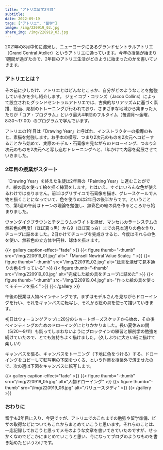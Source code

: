 ```yaml
---
title: "アトリエ留学2年目"
subtitle: 
date: 2022-09-19
tags: ["アトリエ", "留学"]
image: /img/220919_03.jpg
share_img: /img/220919_03.jpg
---
```

2021年の8月中旬に渡米し、ニューヨークにあるグランドセントラルアトリエ（Grand Central Atelier）というアトリエに通っています。今年の授業が始まり1週間が過ぎたので、2年目のアトリエ生活がどのように始まったのかを書いていきます。  

### アトリエとは？
その前に少しだけ、アトリエとはどんなところか、自分がどのようなことを勉強しているかを少し紹介します。
ジェイコブ・コリンズ（Jacob Collins）によって設立されたグランドセントラルアトリエでは、古典的なリアリズムに基づく素描、絵画、彫刻のトレーニングが行われており、さまざまな地域から集まった人たちが「コア・プログラム」という最大4年間のフルタイム（毎週月〜金曜、8:30～17:00）のプログラムで学んでいます。

アトリエの1年目は「Drawing Year」と呼ばれ、インストラクターの指導のもと、素描を勉強します。お手本の模写、つまり2次元のものを2次元へコピーすることから始めて、実際のモデル・石膏像を見ながらのドローイング、つまり3次元のものを2次元へと写し込むトレーニングへと、1年かけて内容を発展させていきました。

### 2年目の授業がスタート
「Drawing Year」を終えた生徒は2年目の「Painting Year」に進むことができ、絵の具を使って絵を描く練習をします。とはいえ、すぐにいろんな色が使えるわけではありません。前半はグリザイユで石膏像を描き、グレースケールで人物を描くことになっていて、色を使うのは2年目の後半からです。ということで、第1週の午前はトーンの理論を勉強し、無彩色の絵の具を作るところから始まりました。   

ヴァンダイクブラウンとチタニウムホワイトを混ぜ、マンセルカラーシステムの無彩色の明度1（ほぼ真っ黒）から9（ほぼ真っ白）までの見本通りの色を作り、チューブに詰めました。2日かけてチューブを完成させると、今度はそれらの色を使い、無彩色の立方体や円柱、球体を描きます。  

{{< gallery caption-effect="fade" >}}
  {{< figure thumb="-thumb" src="/img/220919_01.jpg" alt="「Munsell Newtral Value Scale」" >}}
  {{< figure thumb="-thumb" src="/img/220919_02.jpg" alt="絵具を混ぜて見本通りの色を作っている" >}}
  {{< figure thumb="-thumb" src="/img/220919_03.jpg" alt="完成した絵の具をチューブに詰めた" >}}
  {{< figure thumb="-thumb" src="/img/220919_04.jpg" alt="作った絵の具を使ってモチーフを描く" >}}
{{< /gallery >}}

午後の授業は人物ペインティングです。まずはモデルさんを見ながらドローイングを行い、それをキャンバスに転写し、それから絵の具を使って描いていきます。  

初日はウォーミングアップに20分のショートポーズスケッチから始め、その後ペインティングのためのドローイングにとりかかりました。長い夏休みの間（5/20〜9/11）も鈍ってしまわないようにブロックインの練習と解剖学の勉強を続けていたので、とても気持ちよく描けました。（久しぶりに大きい紙に描けて楽しい!）  

キャンバスを張る、キャンバスをトーニング（下地に色をつける）する、ドローイングをコピーして転写用の下図をつくる、という作業を授業外で済ませたので、次の週は下図をキャンバスに転写します。

{{< gallery caption-effect="fade" >}}
  {{< figure thumb="-thumb" src="/img/220919_05.jpg" alt="人物ドローイング" >}}
  {{< figure thumb="-thumb" src="/img/220919_06.jpg" alt="バリュースタディ" >}}
{{< /gallery >}}

### おわりに
留学も2年目に入り、今更ですが、アトリエでのこれまでの勉強や留学準備、ビザの取得などについてもこれからまとめていこうと思います。それらのことは、一応記録しておこうと思ってメモのような文章を書いてきていたのですが、せっかくなのでどこかにまとめていこうと思い、今になってブログのようなものを書き始めたというわけです。